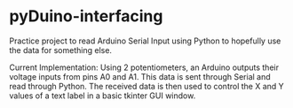 # pyDuino-interfacing
Practice project to read Arduino Serial Input using Python to hopefully use the data for something else.

Current Implementation:
  Using 2 potentiometers, an Arduino outputs their voltage inputs from pins A0 and A1. This data is sent
  through Serial and read through Python. The received data is then used to control the X and Y values
  of a text label in a basic tkinter GUI window.
